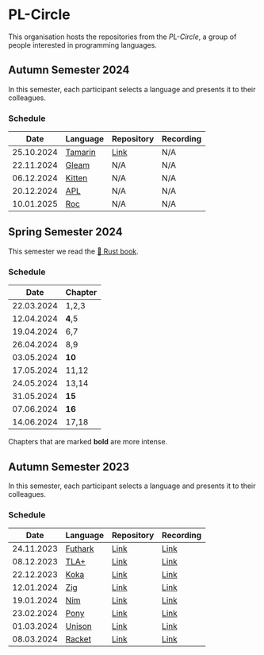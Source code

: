 # PL-Circle

This organisation hosts the repositories from the _PL-Circle_, a group of people interested in programming languages.

## Autumn Semester 2024

In this semester, each participant selects a language and presents it to their colleagues.

### Schedule

|Date        |Language                                                 |Repository                                         | Recording |
|------------|---------------------------------------------------------|---------------------------------------------------|-----------|
| 25.10.2024 | [Tamarin](https://tamarin-prover.com/)                  | [Link](https://github.com/fhnw-pl-circle/tamarin) | N/A       |
| 22.11.2024 | [Gleam](https://gleam.run/)                             | N/A                                               | N/A       |
| 06.12.2024 | [Kitten](https://kittenlang.org/)                       | N/A                                               | N/A       |
| 20.12.2024 | [APL](https://www.aplwiki.com/)                         | N/A                                               | N/A       |
| 10.01.2025 | [Roc](https://www.roc-lang.org/)                        | N/A                                               | N/A       |

## Spring Semester 2024

This semester we read the [🦀 Rust book](https://doc.rust-lang.org/book/).

### Schedule

|Date        |Chapter  | 
|------------|---------
| 22.03.2024 | 1,2,3   | 
| 12.04.2024 | **4**,5 |
| 19.04.2024 | 6,7     |
| 26.04.2024 | 8,9     |
| 03.05.2024 | **10**  |
| 17.05.2024 | 11,12   |
| 24.05.2024 | 13,14   |
| 31.05.2024 | **15**  |
| 07.06.2024 | **16**  |
| 14.06.2024 | 17,18   |

Chapters that are marked **bold** are more intense.


## Autumn Semester 2023

In this semester, each participant selects a language and presents it to their colleagues.

### Schedule

|Date        |Language                                                 |Repository                                         | Recording |
|------------|---------------------------------------------------------|---------------------------------------------------|-----------|
| 24.11.2023 | [Futhark](https://futhark-lang.org/)                    | [Link](https://github.com/fhnw-pl-circle/futhark) | [Link](https://tube.switch.ch/videos/1ILqBJMSyA) |
| 08.12.2023 | [TLA+](https://lamport.azurewebsites.net/tla/tla.html)  | [Link](https://github.com/fhnw-pl-circle/tlaplus) | [Link](https://tube.switch.ch/videos/6mOxdNF9Iy) |
| 22.12.2023 | [Koka](https://koka-lang.github.io/koka/doc/index.html) | [Link](https://github.com/fhnw-pl-circle/koka)    | [Link](https://tube.switch.ch/videos/PFnRgHfEhV) |
| 12.01.2024 | [Zig](https://ziglang.org/)                             | [Link](https://github.com/fhnw-pl-circle/zig)     | [Link](https://tube.switch.ch/videos/REuIeHNmSt) |
| 19.01.2024 | [Nim](https://nim-lang.org/)                            | [Link](https://github.com/fhnw-pl-circle/nim)     | [Link](https://tube.switch.ch/videos/sIaiqO3sA7) |
| 23.02.2024 | [Pony](https://www.ponylang.io/)                        | [Link](https://github.com/fhnw-pl-circle/pony)    | [Link](https://tube.switch.ch/videos/FjYQ25PqoE) |
| 01.03.2024 | [Unison](https://www.unison-lang.org/)                  | [Link](https://github.com/fhnw-pl-circle/unison)  | [Link](https://tube.switch.ch/videos/hBY5IXXqSx) |
| 08.03.2024 | [Racket](https://racket-lang.org/)                      | [Link](https://github.com/fhnw-pl-circle/racket)  | [Link](https://tube.switch.ch/videos/3PihJlOQ57) |
